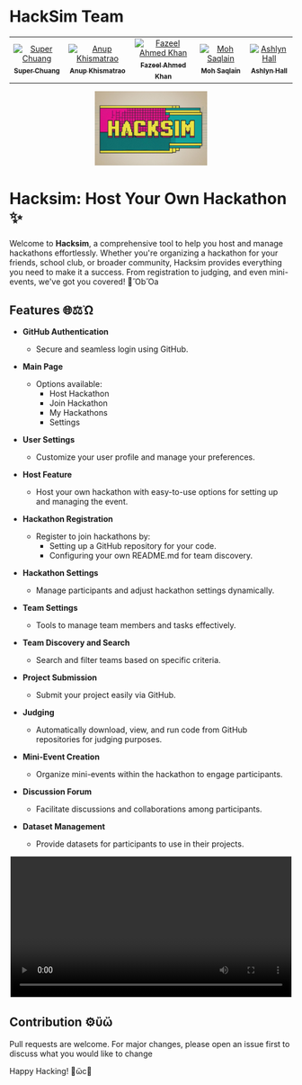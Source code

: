 # HackSim Team
<table>
    <tbody>
        <tr>
          <td align="center">
                <a href="https://www.linkedin.com/in/superchuang/">
                    <img src="https://media.licdn.com/dms/image/v2/D5603AQG4Vij3eedscQ/profile-displayphoto-shrink_800_800/profile-displayphoto-shrink_800_800/0/1730357131405?e=1741824000&v=beta&t=aUYSr4rpcRaj5s0x6JCQwEbyAUMKUkpJ8SAdtlgNtA0" width="138px;" alt="Super Chuang"/>
                    <br />
                    <sub><b>Super Chuang</b></sub>
                </a> 
            </td>
          <td align="center">
                <a href="https://www.linkedin.com/in/anup-khismatrao-729520221/">
                    <img src="https://media.licdn.com/dms/image/v2/D5635AQFnyt2yzOy2IQ/profile-framedphoto-shrink_800_800/profile-framedphoto-shrink_800_800/0/1729886437419?e=1736683200&v=beta&t=PJ3Z3Ix3Es56FnVAAmXV5NvwxBFqFPkQMLJ2rv_6UnE" width="138px;" alt="Anup Khismatrao"/>
                    <br />
                    <sub><b>Anup Khismatrao</b></sub>
                </a> 
            </td>
            <td align="center">
                <a href="https://www.linkedin.com/in/fazeel-1999/">
                    <img src="https://media.licdn.com/dms/image/v2/C4D03AQHEz8z1A0cAQA/profile-displayphoto-shrink_800_800/profile-displayphoto-shrink_800_800/0/1634121044598?e=1741824000&v=beta&t=-O1e0MnwkURZ0qPNJtluHSp3AbeqULJFkhvHvOj_M0Q" width="138px;" alt="Fazeel Ahmed Khan"/>
                    <br />
                    <sub><b>Fazeel Ahmed Khan</b></sub>
                </a> 
            </td>
          <td align="center">
                <a href="https://github.com/MohSaqlainn/">
                    <img src="https://avatars.githubusercontent.com/u/77551019?v=4" width="138px;" alt="Moh Saqlain"/>
                    <br />
                    <sub><b>Moh Saqlain</b></sub>
                </a> 
            </td>
            <td align="center">
                <a href="https://github.com/Ash2068">
                    <img src="https://avatars.githubusercontent.com/u/146135649?v=4" width="138px;" alt="Ashlyn Hall"/>
                    <br />
                    <sub><b>Ashlyn Hall</b></sub>
                </a> 
            </td>
        </tr> 
</tbody>
<table>

<div align="center">
  <img src="https://raw.githubusercontent.com/Super1115/hacksim/main/images/45 (1).jpg" alt="Hacksim Logo" width="200">
</div>

# Hacksim: Host Your Own Hackathon ✨

Welcome to **Hacksim**, a comprehensive tool to help you host and manage hackathons effortlessly. Whether you're organizing a hackathon for your friends, school club, or broader community, Hacksim provides everything you need to make it a success. From registration to judging, and even mini-events, we've got you covered! 🎉ὋbὍa

## Features 🌐⚖️Ὠ

- **GitHub Authentication**

  - Secure and seamless login using GitHub.

- **Main Page**

  - Options available:
    - Host Hackathon
    - Join Hackathon
    - My Hackathons
    - Settings

- **User Settings**

  - Customize your user profile and manage your preferences.

- **Host Feature**

  - Host your own hackathon with easy-to-use options for setting up and managing the event.

- **Hackathon Registration**

  - Register to join hackathons by:
    - Setting up a GitHub repository for your code.
    - Configuring your own README.md for team discovery.

- **Hackathon Settings**

  - Manage participants and adjust hackathon settings dynamically.

- **Team Settings**

  - Tools to manage team members and tasks effectively.

- **Team Discovery and Search**

  - Search and filter teams based on specific criteria.

- **Project Submission**

  - Submit your project easily via GitHub.

- **Judging**

  - Automatically download, view, and run code from GitHub repositories for judging purposes.

- **Mini-Event Creation**

  - Organize mini-events within the hackathon to engage participants.

- **Discussion Forum**

  - Facilitate discussions and collaborations among participants.

- **Dataset Management**

  - Provide datasets for participants to use in their projects.


<div align="center">
  <video width="500" controls>
    <source src="VIDEO_LINK_HERE" type="video/mp4">
    Your browser does not support the video tag.
  </video>
</div>


## Contribution ⚙️ὒὤ

Pull requests are welcome. For major changes, please open an issue first to discuss what you would like to change

Happy Hacking! 🎨ὤc🎉

